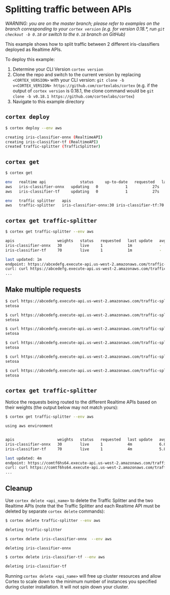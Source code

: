 # Splitting traffic between APIs

_WARNING: you are on the master branch; please refer to examples on the branch corresponding to your `cortex version` (e.g. for version 0.18.*, run `git checkout -b 0.18` or switch to the `0.18` branch on GitHub)_

This example shows how to split traffic between 2 different iris-classifiers deployed as Realtime APIs.

To deploy this example:

1. Determine your CLI Version `cortex version`
1. Clone the repo and switch to the current version by replacing `<CORTEX_VERSION>` with your CLI version: `git clone -b v<CORTEX_VERSION> https://github.com/cortexlabs/cortex` (e.g. if the output of `cortex version` is 0.18.1, the clone command would be `git clone -b v0.18.1 https://github.com/cortexlabs/cortex`)
1. Navigate to this example directory

## `cortex deploy`

```bash
$ cortex deploy --env aws

creating iris-classifier-onnx (RealtimeAPI)
creating iris-classifier-tf (RealtimeAPI)
created traffic-splitter (TrafficSplitter)
```

## `cortex get`

```bash
$ cortex get

env   realtime api               status     up-to-date   requested   last update   avg request   2XX
aws   iris-classifier-onnx   updating   0            1           27s           -             -
aws   iris-classifier-tf     updating   0            1           27s           -             -

env   traffic splitter   apis                                            last update
aws   traffic-splitter   iris-classifier-onnx:30 iris-classifier-tf:70   27s
```

## `cortex get traffic-splitter`

```bash
$ cortex get traffic-splitter --env aws

apis                   weights   status   requested   last update   avg request   2XX   5XX
iris-classifier-onnx   30        live     1           1m            -             -     -
iris-classifier-tf     70        live     1           1m            -             -     -

last updated: 1m
endpoint: https://abcedefg.execute-api.us-west-2.amazonaws.com/traffic-splitter
curl: curl https://abcedefg.execute-api.us-west-2.amazonaws.com/traffic-splitter -X POST -H "Content-Type: application/json" -d @sample.json
...
```

## Make multiple requests

```bash
$ curl https://abcedefg.execute-api.us-west-2.amazonaws.com/traffic-splitter -X POST -H "Content-Type: application/json" -d @sample.json
setosa

$ curl https://abcedefg.execute-api.us-west-2.amazonaws.com/traffic-splitter -X POST -H "Content-Type: application/json" -d @sample.json
setosa

$ curl https://abcedefg.execute-api.us-west-2.amazonaws.com/traffic-splitter -X POST -H "Content-Type: application/json" -d @sample.json
setosa

$ curl https://abcedefg.execute-api.us-west-2.amazonaws.com/traffic-splitter -X POST -H "Content-Type: application/json" -d @sample.json
setosa

$ curl https://abcedefg.execute-api.us-west-2.amazonaws.com/traffic-splitter -X POST -H "Content-Type: application/json" -d @sample.json
setosa

$ curl https://abcedefg.execute-api.us-west-2.amazonaws.com/traffic-splitter -X POST -H "Content-Type: application/json" -d @sample.json
setosa
```

## `cortex get traffic-splitter`

Notice the requests being routed to the different Realtime APIs based on their weights (the output below may not match yours):

```bash
$ cortex get traffic-splitter --env aws

using aws environment


apis                   weights   status   requested   last update   avg request   2XX   5XX
iris-classifier-onnx   30        live     1           4m            6.00791 ms    1     -
iris-classifier-tf     70        live     1           4m            5.81867 ms    5     -

last updated: 4m
endpoint: https://comtf6hs64.execute-api.us-west-2.amazonaws.com/traffic-splitter
curl: curl https://comtf6hs64.execute-api.us-west-2.amazonaws.com/traffic-splitter -X POST -H "Content-Type: application/json" -d @sample.json
...
```

## Cleanup

Use `cortex delete <api_name>` to delete the Traffic Splitter and the two Realtime APIs (note that the Traffic Splitter and each Realtime API must be deleted by separate `cortex delete` commands):

```bash
$ cortex delete traffic-splitter --env aws

deleting traffic-splitter

$ cortex delete iris-classifier-onnx  --env aws

deleting iris-classifier-onnx

$ cortex delete iris-classifier-tf --env aws

deleting iris-classifier-tf
```

Running `cortex delete <api_name>` will free up cluster resources and allow Cortex to scale down to the minimum number of instances you specified during cluster installation. It will not spin down your cluster.
